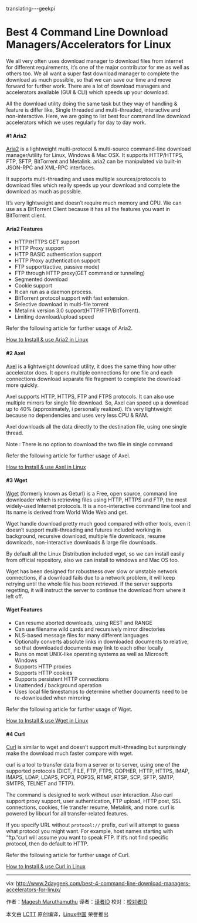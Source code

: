 translating---geekpi

Best 4 Command Line Download Managers/Accelerators for Linux
============================================================

We all very often uses download manager to download files from internet for different requirements, it’s one of the major contributor for me as well as others too. We all want a super fast download manager to complete the download as much possible, so that we can save our time and move forward for further work. There are a lot of download managers and accelerators available (GUI & CLI) which speeds up your download.

All the download utility doing the same task but they way of handling & feature is differ like, Single threaded and multi-threaded, interactive and non-interactive. Here, we are going to list best four command line download accelerators which we uses regularly for day to day work.

#### #1 Aria2

[Aria2][1] is a lightweight multi-protocol & multi-source command-line download manager/utility for Linux, Windows & Mac OSX. It supports HTTP/HTTPS, FTP, SFTP, BitTorrent and Metalink. aria2 can be manipulated via built-in JSON-RPC and XML-RPC interfaces.

It supports multi-threading and uses multiple sources/protocols to download files which really speeds up your download and complete the download as much as possible.

It’s very lightweight and doesn’t require much memory and CPU. We can use as a BitTorrent Client because it has all the features you want in BitTorrent client.

#### Aria2 Features

*   HTTP/HTTPS GET support
*   HTTP Proxy support
*   HTTP BASIC authentication support
*   HTTP Proxy authentication support
*   FTP support(active, passive mode)
*   FTP through HTTP proxy(GET command or tunneling)
*   Segmented download
*   Cookie support
*   It can run as a daemon process.
*   BitTorrent protocol support with fast extension.
*   Selective download in multi-file torrent
*   Metalink version 3.0 support(HTTP/FTP/BitTorrent).
*   Limiting download/upload speed

Refer the following article for further usage of Aria2.

[How to Install & use Aria2 in Linux][2]

#### #2 Axel

[Axel][3] is a lightweight download utility, it does the same thing how other accelerator does. It opens multiple connections for one file and each connections download separate file fragment to complete the download more quickly.

Axel supports HTTP, HTTPS, FTP and FTPS protocols. It can also use multiple mirrors for single file download. So, Axel can speed up a download up to 40% (approximately, i personally realized). It’s very lightweight because no dependencies and uses very less CPU & RAM.

Axel downloads all the data directly to the destination file, using one single thread.

Note : There is no option to download the two file in single command

Refer the following article for further usage of Axel.

[How to Install & use Axel in Linux][4]

#### #3 Wget

[Wget][5] (formerly known as Geturl) is a Free, open source, command line downloader which is retrieving files using HTTP, HTTPS and FTP, the most widely-used Internet protocols. It is a non-interactive command line tool and Its name is derived from World Wide Web and get.

Wget handle download pretty much good compared with other tools, even it doesn’t support multi-threading and futures included working in background, recursive download, multiple file downloads, resume downloads, non-interactive downloads & large file downloads.

By default all the Linux Distribution included wget, so we can install easily from official repository, also we can install to windows and Mac OS too.

Wget has been designed for robustness over slow or unstable network connections, if a download fails due to a network problem, it will keep retrying until the whole file has been retrieved. If the server supports regetting, it will instruct the server to continue the download from where it left off.

#### Wget Features

*   Can resume aborted downloads, using REST and RANGE
*   Can use filename wild cards and recursively mirror directories
*   NLS-based message files for many different languages
*   Optionally converts absolute links in downloaded documents to relative, so that downloaded documents may link to each other locally
*   Runs on most UNIX-like operating systems as well as Microsoft Windows
*   Supports HTTP proxies
*   Supports HTTP cookies
*   Supports persistent HTTP connections
*   Unattended / background operation
*   Uses local file timestamps to determine whether documents need to be re-downloaded when mirroring

Refer the following article for further usage of Wget.

[How to Install & use Wget in Linux][6]

#### #4 Curl

[Curl][7] is similar to wget and doesn’t support multi-threading but surprisingly make the download much faster compare with wget.

curl is a tool to transfer data from a server or to server, using one of the supported protocols (DICT, FILE, FTP, FTPS, GOPHER, HTTP, HTTPS, IMAP, IMAPS, LDAP, LDAPS, POP3, POP3S, RTMP, RTSP, SCP, SFTP, SMTP, SMTPS, TELNET and TFTP).

The command is designed to work without user interaction. Also curl support proxy support, user authentication, FTP upload, HTTP post, SSL connections, cookies, file transfer resume, Metalink, and more. curl is powered by libcurl for all transfer-related features.

If you specify URL without `protocol://` prefix, curl will attempt to guess what protocol you might want. For example, host names starting with “ftp.”curl will assume you want to speak FTP. If it’s not find specific protocol, then do default to HTTP.

Refer the following article for further usage of Curl.

[How to Install & use Curl in Linux][8]

--------------------------------------------------------------------------------

via: http://www.2daygeek.com/best-4-command-line-download-managers-accelerators-for-linux/

作者：[Magesh Maruthamuthu][a]
译者：[译者ID](https://github.com/译者ID)
校对：[校对者ID](https://github.com/校对者ID)

本文由 [LCTT](https://github.com/LCTT/TranslateProject) 原创编译，[Linux中国](https://linux.cn/) 荣誉推出

[a]:http://www.2daygeek.com/author/magesh/
[1]:https://aria2.github.io/
[2]:http://www.2daygeek.com/aria2-command-line-download-utility-tool/
[3]:https://axel.alioth.debian.org/
[4]:http://www.2daygeek.com/axel-command-line-downloader-accelerator-for-linux/
[5]:https://www.gnu.org/software/wget/
[6]:http://www.2daygeek.com/wget-command-line-download-utility-tool/
[7]:https://curl.haxx.se/
[8]:http://www.2daygeek.com/curl-command-line-download-manager/
